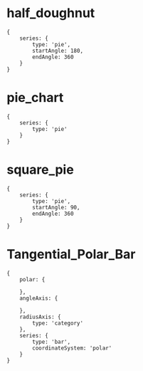 
# half_doughnut
```
{
    series: {
        type: 'pie',
        startAngle: 180,
        endAngle: 360
    }
}

```

# pie_chart
```
{
    series: {
        type: 'pie'
    }
}
```

# square_pie
```
{
    series: {
        type: 'pie',
        startAngle: 90,
        endAngle: 360
    }
}
```

# Tangential_Polar_Bar
```
{
    polar: {

    },
    angleAxis: {

    },
    radiusAxis: {
        type: 'category'
    },
    series: {
        type: 'bar',
        coordinateSystem: 'polar'
    }
}
```

